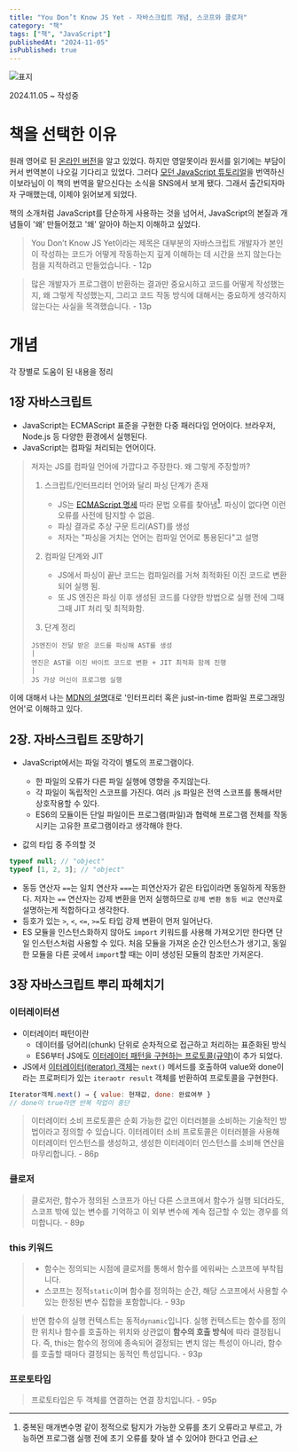 ```yaml
---
title: "You Don’t Know JS Yet - 자바스크립트 개념, 스코프와 클로저"
category: "책"
tags: ["책", "JavaScript"]
publishedAt: "2024-11-05"
isPublished: true
---
```


<img src="/you-dont-know-js-yet/01.jpg" alt="표지" style="margin-left: auto; margin-right: auto; max-height: 256px"/>

2024.11.05 ~ 작성중

# 책을 선택한 이유

원래 영어로 된 [온라인 버전](https://github.com/getify/You-Dont-Know-JS)을 알고 있었다. 하지만 영알못이라 원서를 읽기에는 부담이 커서 번역본이 나오길 기다리고 있었다. 그러다 [모던 JavaScript 튜토리얼](https://ko.javascript.info/)을 번역하신 이보라님이 이 책의 번역을 맡으신다는 소식을 SNS에서 보게 됐다. 그래서 출간되자마자 구매했는데, 이제야 읽어보게 되었다.

책의 소개처럼 JavaScript를 단순하게 사용하는 것을 넘어서, JavaScript의 본질과 개념들이 '왜' 만들어졌고 '왜' 알아야 하는지 이해하고 싶었다.

> You Don’t Know JS Yet이라는 제목은 대부분의 자바스크립트 개발자가 본인이 작성하는 코드가 어떻게 작동하는지 깊게 이해하는 데 시간을 쓰지 않는다는 점을 지적하려고 만들었습니다. - 12p

> 많은 개발자가 프로그램이 반환하는 결과만 중요시하고 코드를 어떻게 작성했는지, 왜 그렇게 작성했는지, 그리고 코드 작동 방식에 대해서는 중요하게 생각하지 않는다는 사실을 목격했습니다. - 13p

# 개념

각 장별로 도움이 된 내용을 정리

## 1장 자바스크립트

- JavaScript는 ECMAScript 표준을 구현한 다중 패러다임 언어이다. 브라우저, Node.js 등 다양한 환경에서 실행된다.
- JavaScript는 컴파일 처리되는 언어이다.

> 저자는 JS를 컴파일 언어에 가깝다고 주장한다. 왜 그렇게 주장할까?
> 
> 1. 스크립트/인터프리터 언어와 달리 파싱 단계가 존재
>     - JS는 [ECMAScript 명세](https://tc39.es/ecma262/#sec-error-handling-and-language-extensions) 따라 문법 오류를 찾아냄[^parsing]. 파싱이 없다면 이런 오류를 사전에 탐지할 수 없음.
>     - 파싱 결과로 추상 구문 트리(AST)를 생성
>     - 저자는 "파싱을 거치는 언어는 컴파일 언어로 통용된다"고 설명
> 
> 2. 컴파일 단계와 JIT
>     - JS에서 파싱이 끝난 코드는 컴파일러를 거쳐 최적화된 이진 코드로 변환되어 실행 됨.
>     - 또 JS 엔진은 파싱 이후 생성된 코드를 다양한 방법으로 실행 전에 그때그때 JIT 처리 및 최적화함.
> 3. 단계 정리
> ```
> JS엔진이 전달 받은 코드를 파싱해 AST를 생성
> |
> 엔진은 AST를 이진 바이트 코드로 변환 + JIT 최적화 함께 진행 
> |
> JS 가상 머신이 프로그램 실행
> ```

이에 대해서 나는 [MDN의 설명](https://developer.mozilla.org/ko/docs/Web/JavaScript)대로 '인터프리터 혹은 just-in-time 컴파일 프로그래밍 언어'로 이해하고 있다.

[^parsing]: 중복된 매개변수명 같이 정적으로 탐지가 가능한 오류를 초기 오류라고 부르고, 가능하면 프로그램 실행 전에 초기 오류를 찾아 낼 수 있어야 한다고 언급.

## 2장. 자바스크립트 조망하기
- JavaScript에서는 파일 각각이 별도의 프로그램이다.
  - 한 파일의 오류가 다른 파일 실행에 영향을 주지않는다.
  - 각 파일이 독립적인 스코프를 가진다. 여러 .js 파일은 전역 스코프를 통해서만 상호작용할 수 있다.
  - ES6의 모듈이든 단일 파일이든 프로그램(파일)과 협력해 프로그램 전체를 작동 시키는 고유한 프로그램이라고 생각해야 한다.

- 값의 타입 중 주의할 것

```js
typeof null; // "object"
typeof [1, 2, 3]; // "object"
```

- 동등 연산자 `==`는 일치 연산자 `===`는 피연산자가 같은 타입이라면 동일하게 작동한다. 저자는 `==` 연산자는 강제 변환을 먼저 실행하므로 `강제 변환 동등 비교 연산자`로 설명하는게 적합하다고 생각한다.
- 등호가 있는 `>`, `<`, `<=`, `>=`도 타입 강제 변환이 먼저 일어난다.
- ES 모듈을 인스턴스화하지 않아도 `import` 키워드를 사용해 가져오기만 한다면 단일 인스턴스처럼 사용할 수 있다. 처음 모듈을 가져온 순간 인스턴스가 생기고, 동일한 모듈을 다른 곳에서 `import`할 때는 이미 생성된 모듈의 참조만 가져온다.

## 3장 자바스크립트 뿌리 파헤치기

### 이터레이터션

- 이터레이터 패턴이란
  - 데이터를 덩어리(chunk) 단위로 순차적으로 접근하고 처리하는 표준화된 방식
  - ES6부터 JS에도 [이터레이터 패턴을 구현하는 프로토콜(규약)](https://developer.mozilla.org/ko/docs/Web/JavaScript/Reference/Iteration_protocols)이 추가 되었다.
- JS에서 [이터레이터(iterator) 객체](https://developer.mozilla.org/ko/docs/Web/JavaScript/Guide/Iterators_and_generators#%EB%B0%98%EB%B3%B5%EC%9E%90)는 `next()` 메서드를 호출하여 value와 done이라는 프로퍼티가 있는 `iteraotr result` 객체를 반환하여 프로토콜을 구현한다.

```js
Iterator객체.next() → { value: 현재값, done: 완료여부 } 
// done이 true라면 반복 작업이 중단
```

> 이터레이터 소비 프로토콜은 순회 가능한 값인 이터러블을 소비하는 기술적인 방법이라고 정의할 수 있습니다. 이터레이터 소비 프로토콜은 이터러블을 사용해 이터레이터 인스턴스를 생성하고, 생성한 이터레이터 인스턴스를 소비해 연산을 마무리합니다. - 86p

### 클로저
> 클로저란, 함수가 정의된 스코프가 아닌 다른 스코프에서 함수가 실행 되더라도, 스코프 밖에 있는 변수를 기억하고 이 외부 변수에 계속 접근할 수 있는 경우를 의미합니다. - 89p



### this 키워드
> - 함수는 정의되는 시점에 클로저를 통해서 함수를 에워싸는 스코프에 부착됩니다. 
> - 스코프는 정적`static`이며 함수를 정의하는 순간, 해당 스코프에서 사용할 수 있는 한정된 변수 집합을 포함합니다.  - 93p

> 반면 함수의 실행 컨텍스트는 동적`dynamic`입니다. 실행 컨텍스트는 함수를 정의한 위치나 함수를 호출하는 위치와 상관없이 **함수의 호출 방식**에 따라 결정됩니다. 즉, this는 함수의 정의에 종속되어 결정되는 변치 않는 특성이 아니라, 함수를 호출할 때마다 결정되는 동적인 특성입니다. - 93p

### 프로토타입
> 프로토타입은 두 객체를 연결하는 연결 장치입니다. - 95p